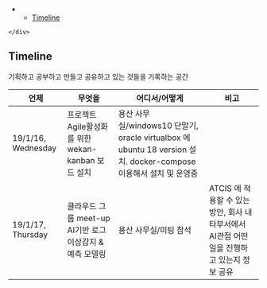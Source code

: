 <!DOCTYPE html>
<html>

<head>
  <meta charset="utf-8">
  <meta name="viewport" content="width=device-width, initial-scale=1.0">
  <title>timeline</title>
  <link rel="stylesheet" href="https://stackedit.io/style.css" />
</head>

<body class="stackedit">
  <div class="stackedit__left">
    <div class="stackedit__toc">
      
<ul>
<li>
<ul>
<li><a href="#timeline">Timeline</a></li>
</ul>
</li>
</ul>

    </div>
  </div>
  <div class="stackedit__right">
    <div class="stackedit__html">
      <h2 id="timeline">Timeline</h2>
<p>기획하고 공부하고 만들고 공유하고 있는 것들을 기록하는 공간</p>

<table>
<thead>
<tr>
<th>언제</th>
<th>무엇을</th>
<th>어디서/어떻게</th>
<th>비고</th>
</tr>
</thead>
<tbody>
<tr>
<td>19/1/16, Wednesday</td>
<td>프로젝트 Agile활성화를 위한 wekan-kanban 보드 설치</td>
<td>용산 사무실/windows10 단말기, oracle virtualbox 에 ubuntu 18 version 설치. docker-compose 이용해서 설치 및 운영중</td>
<td></td>
</tr>
<tr>
<td>19/1/17, Thursday</td>
<td>클라우드 그룹 meet-up AI기반 로그 이상감지 &amp; 예측 모델링</td>
<td>용산 사무실/미팅 참석</td>
<td>ATCIS 에 적용할 수 있는 방안, 회사 내 타부서에서 AI관점 어떤 일을 진행하고 있는지 정보 공유</td>
</tr>
</tbody>
</table>
    </div>
  </div>
</body>

</html>

